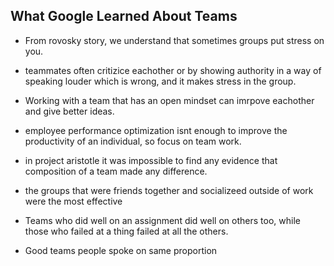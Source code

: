 
## What Google Learned About Teams

- From rovosky story, we understand that sometimes groups put stress on you.

- teammates often critizice eachother or by showing authority in a way of speaking louder which is wrong, and it makes stress in the group.

- Working with a team that has an open mindset can imrpove eachother and give better ideas.

- employee performance optimization isnt enough to improve the productivity of an individual, so focus on team work.

- in project aristotle it was impossible to find any evidence that composition of a team made any difference.

- the groups that were friends together and socializeed outside of work were the most effective

- Teams who did well on an assignment did well on others too, while those who failed at a thing failed at all the others.

- Good teams people spoke on same proportion